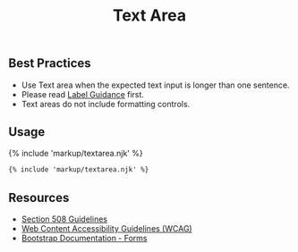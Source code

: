 ﻿---
title: Text Area
summary: Text area allows users to input multiple lines of text into a form.
tags: forms
layout: guide
eleventyNavigation:
  key: Text Area
  parent: Form Controls
  order: 11
  excerpt: Text area allows users to input multiple lines of text into a form.
  img: /img/illustrations/illus-textarea.svg
---
    
## Best Practices

- Use Text area when the expected text input is longer than one sentence.
- Please read [Label Guidance](/form-controls/labels-guidance) first.
- Text areas do not include formatting controls.

## Usage

{% include 'markup/textarea.njk' %}

``` html
{% include 'markup/textarea.njk' %}
```

## Resources
* <a href="https://www.section508.gov/" target="_blank">Section 508 Guidelines</a>
* <a href="https://www.w3.org/TR/WCAG21/" target="_blank">Web Content Accessibility Guidelines (WCAG)</a>
* <a href="https://getbootstrap.com/docs/5.1/forms/overview/" target="_blank">Bootstrap Documentation - Forms</a>
